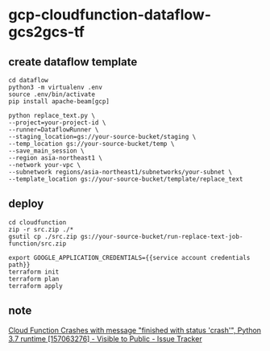 # gcp-cloudfunction-dataflow-gcs2gcs-tf

## create dataflow template

```
cd dataflow
python3 -m virtualenv .env
source .env/bin/activate
pip install apache-beam[gcp]

python replace_text.py \
--project=your-project-id \
--runner=DataflowRunner \
--staging_location=gs://your-source-bucket/staging \
--temp_location gs://your-source-bucket/temp \
--save_main_session \
--region asia-northeast1 \
--network your-vpc \
--subnetwork regions/asia-northeast1/subnetworks/your-subnet \
--template_location gs://your-source-bucket/template/replace_text
```

## deploy

```
cd cloudfunction
zip -r src.zip ./*
gsutil cp ./src.zip gs://your-source-bucket/run-replace-text-job-function/src.zip

export GOOGLE_APPLICATION_CREDENTIALS={{service account credentials path}}
terraform init
terraform plan
terraform apply
```

## note

[Cloud Function Crashes with message "finished with status 'crash'", Python 3\.7 runtime \[157063276\] \- Visible to Public \- Issue Tracker](https://issuetracker.google.com/issues/157063276)